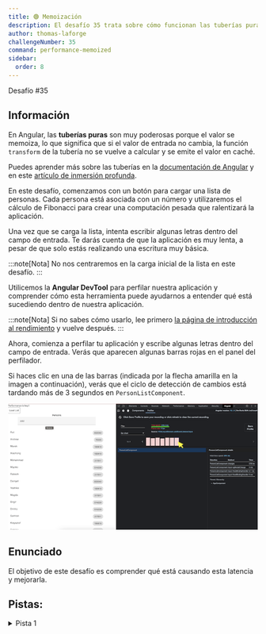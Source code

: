 ```yaml
---
title: 🟢 Memoización
description: El desafío 35 trata sobre cómo funcionan las tuberías puras
author: thomas-laforge
challengeNumber: 35
command: performance-memoized
sidebar:
  order: 8
---
```


<div class="chip">Desafío #35</div>

## Información

En Angular, las <b>tuberías puras</b> son muy poderosas porque el valor se memoiza, lo que significa que si el valor de entrada no cambia, la función `transform` de la tubería no se vuelve a calcular y se emite el valor en caché.

Puedes aprender más sobre las tuberías en la [documentación de Angular](https://angular.io/guide/pipes) y en este [artículo de inmersión profunda](https://medium.com/ngconf/deep-dive-into-angular-pipes-c040588cd15d).

En este desafío, comenzamos con un botón para cargar una lista de personas. Cada persona está asociada con un número y utilizaremos el cálculo de Fibonacci para crear una computación pesada que ralentizará la aplicación.

Una vez que se carga la lista, intenta escribir algunas letras dentro del campo de entrada. Te darás cuenta de que la aplicación es muy lenta, a pesar de que solo estás realizando una escritura muy básica.

:::note[Nota]
No nos centraremos en la carga inicial de la lista en este desafío.
:::

Utilicemos la <b>Angular DevTool</b> para perfilar nuestra aplicación y comprender cómo esta herramienta puede ayudarnos a entender qué está sucediendo dentro de nuestra aplicación.

:::note[Nota]
Si no sabes cómo usarlo, lee primero [la página de introducción al rendimiento](/es/challenges/performance/) y vuelve después.
:::

Ahora, comienza a perfilar tu aplicación y escribe algunas letras dentro del campo de entrada. Verás que aparecen algunas barras rojas en el panel del perfilador.

Si haces clic en una de las barras (indicada por la flecha amarilla en la imagen a continuación), verás que el ciclo de detección de cambios está tardando más de 3 segundos en `PersonListComponent`.

![profiler record](../../../../../assets/performance/35/memoize-profiler.png 'Registro del perfilador')

## Enunciado

El objetivo de este desafío es comprender qué está causando esta latencia y mejorarla.

## Pistas:

<details>
  <summary>Pista 1</summary>

Utiliza `Pipes` para memoizar el cálculo de Fibonacci.

</details>
